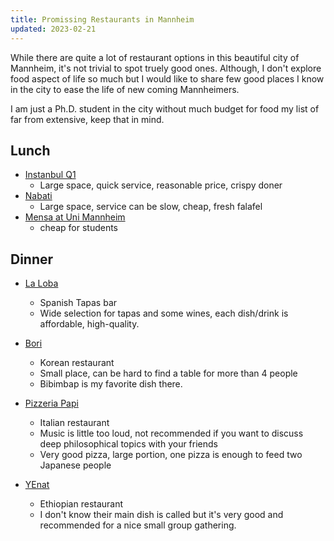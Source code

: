 ```yaml
---
title: Promissing Restaurants in Mannheim
updated: 2023-02-21
---
```


While there are quite a lot of restaurant options in this beautiful city of Mannheim, it's not trivial to spot truely good ones.
Although, I don't explore food aspect of life so much but I would like to share few good places I know in the city to ease the life of new coming Mannheimers.

I am just a Ph.D. student in the city without much budget for food my list of far from extensive, keep that in mind.

## Lunch

- [Instanbul Q1](https://istanbul-q1.de/)
  - Large space, quick service, reasonable price, crispy doner
- [Nabati](https://nabati-mannheim.eatbu.com/?lang=en)
  - Large space, service can be slow, cheap, fresh falafel
- [Mensa at Uni Mannheim](https://www.stw-ma.de/men%C3%BCplan_schlossmensa.html)
  - cheap for students

## Dinner

- [La Loba](https://goo.gl/maps/f7fjxFTuSXo9YS8N8)
  - Spanish Tapas bar
  - Wide selection for tapas and some wines, each dish/drink is affordable, high-quality.
- [Bori](https://goo.gl/maps/7kWmZX7kfWTgu45M7)
  - Korean restaurant
  - Small place, can be hard to find a table for more than 4 people
  - Bibimbap is my favorite dish there.
- [Pizzeria Papi](https://goo.gl/maps/6EBW2dhEvvrQ5HgF7)
  - Italian restaurant
  - Music is little too loud, not recommended if you want to discuss deep philosophical topics with your friends
  - Very good pizza, large portion, one pizza is enough to feed two Japanese people

- [YEnat](https://goo.gl/maps/55CwTc3DPeAgmKk77)
  - Ethiopian restaurant
  - I don't know their main dish is called but it's very good and recommended for a nice small group gathering.
